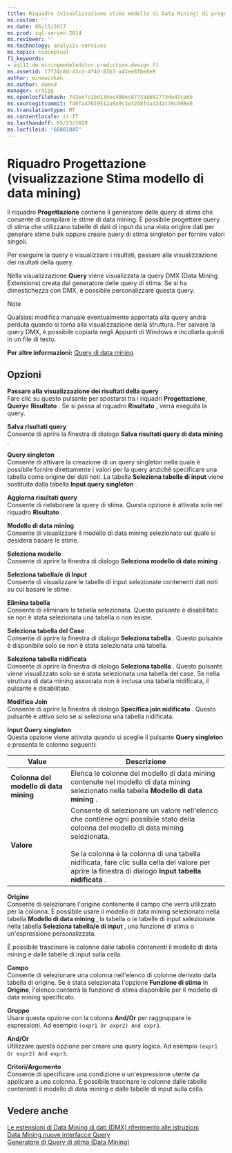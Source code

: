```yaml
---
title: Riquadro (visualizzazione stima modello di Data Mining) di progettazione | Microsoft Docs
ms.custom: ''
ms.date: 06/13/2017
ms.prod: sql-server-2014
ms.reviewer: ''
ms.technology: analysis-services
ms.topic: conceptual
f1_keywords:
- sql12.dm.miningmodeleditor.prediction.design.f1
ms.assetid: 17f24c8d-43cd-4f4d-83b3-a41ee8fbe8e8
author: minewiskan
ms.author: owend
manager: craigg
ms.openlocfilehash: 743eefc1bd13dec480ec8773a8602773ded7ca6b
ms.sourcegitcommit: f40fa47619512a9a9c3e3258fda3242c76c008e6
ms.translationtype: MT
ms.contentlocale: it-IT
ms.lasthandoff: 05/23/2019
ms.locfileid: "66081845"
---
```

# <a name="design-pane-mining-model-prediction-view"></a>Riquadro Progettazione (visualizzazione Stima modello di data mining)
  Il riquadro **Progettazione** contiene il generatore delle query di stima che consente di compilare le stime di data mining. È possibile progettare query di stima che utilizzano tabelle di dati di input da una vista origine dati per generare stime bulk oppure creare query di stima singleton per fornire valori singoli.  
  
 Per eseguire la query e visualizzare i risultati, passare alla visualizzazione dei risultati della query.  
  
 Nella visualizzazione **Query** viene visualizzata la query DMX (Data Mining Extensions) creata dal generatore delle query di stima. Se si ha dimestichezza con DMX, è possibile personalizzare questa query.  
  
> [!NOTE]  
>  Qualsiasi modifica manuale eventualmente apportata alla query andrà perduta quando si torna alla visualizzazione della struttura. Per salvare la query DMX, è possibile copiarla negli Appunti di Windows e incollarla quindi in un file di testo.  
  
 **Per altre informazioni:** [Query di data mining](data-mining/data-mining-queries.md)  
  
## <a name="options"></a>Opzioni  
 **Passare alla visualizzazione dei risultati della query**  
 Fare clic su questo pulsante per spostarsi tra i riquadri **Progettazione**, **Query**e **Risultato** . Se si passa al riquadro **Risultato** , verrà eseguita la query.  
  
 **Salva risultati query**  
 Consente di aprire la finestra di dialogo **Salva risultati query di data mining** .  
  
 **Query singleton**  
 Consente di attivare la creazione di un query singleton nella quale è possibile fornire direttamente i valori per la query anziché specificare una tabella come origine dei dati noti. La tabella **Seleziona tabelle di input** viene sostituita dalla tabella **Input query singleton** .  
  
 **Aggiorna risultati query**  
 Consente di rielaborare la query di stima. Questa opzione è attivata solo nel riquadro **Risultato** .  
  
 **Modello di data mining**  
 Consente di visualizzare il modello di data mining selezionato sul quale si desidera basare le stime.  
  
 **Seleziona modello**  
 Consente di aprire la finestra di dialogo **Seleziona modello di data mining** .  
  
 **Seleziona tabella/e di Input**  
 Consente di visualizzare le tabelle di input selezionate contenenti dati noti su cui basare le stime.  
  
 **Elimina tabella**  
 Consente di eliminare la tabella selezionata. Questo pulsante è disabilitato se non è stata selezionata una tabella o non esiste.  
  
 **Seleziona tabella del Case**  
 Consente di aprire la finestra di dialogo **Seleziona tabella** . Questo pulsante è disponibile solo se non è stata selezionata una tabella.  
  
 **Seleziona tabella nidificata**  
 Consente di aprire la finestra di dialogo **Seleziona tabella** . Questo pulsante viene visualizzato solo se è stata selezionata una tabella del case. Se nella struttura di data mining associata non è inclusa una tabella nidificata, il pulsante è disabilitato.  
  
 **Modifica Join**  
 Consente di aprire la finestra di dialogo **Specifica join nidificato** . Questo pulsante è attivo solo se si seleziona una tabella nidificata.  
  
 **Input Query singleton**  
 Questa opzione viene attivata quando si sceglie il pulsante **Query singleton** e presenta le colonne seguenti:  
  
|Value|Descrizione|  
|-----------|-----------------|  
|**Colonna del modello di data mining**|Elenca le colonne del modello di data mining contenute nel modello di data mining selezionato nella tabella **Modello di data mining** .|  
|**Valore**|Consente di selezionare un valore nell'elenco che contiene ogni possibile stato della colonna del modello di data mining selezionata.<br /><br /> Se la colonna è la colonna di una tabella nidificata, fare clic sulla cella del valore per aprire la finestra di dialogo **Input tabella nidificata** .|  
  
 **Origine**  
 Consente di selezionare l'origine contenente il campo che verrà utilizzato per la colonna. È possibile usare il modello di data mining selezionato nella tabella **Modello di data mining** , la tabella o le tabelle di input selezionate nella tabella **Seleziona tabella/e di input** , una funzione di stima o un'espressione personalizzata.  
  
 È possibile trascinare le colonne dalle tabelle contenenti il modello di data mining e dalle tabelle di input sulla cella.  
  
 **Campo**  
 Consente di selezionare una colonna nell'elenco di colonne derivato dalla tabella di origine. Se è stata selezionata l'opzione **Funzione di stima** in **Origine**, l'elenco conterrà la funzione di stima disponibile per il modello di data mining specificato.  
  
 **Gruppo**  
 Usare questa opzione con la colonna **And/Or** per raggruppare le espressioni. Ad esempio `(expr1 Or expr2) And expr3`.  
  
 **And/Or**  
 Utilizzare questa opzione per creare una query logica. Ad esempio `(expr1 Or expr2) And expr3`.  
  
 **Criteri/Argomento**  
 Consente di specificare una condizione o un'espressione utente da applicare a una colonna. È possibile trascinare le colonne dalle tabelle contenenti il modello di data mining e dalle tabelle di input sulla cella.  
  
## <a name="see-also"></a>Vedere anche  
 [Le estensioni di Data Mining di dati &#40;DMX&#41; riferimento alle istruzioni](/sql/dmx/data-mining-extensions-dmx-statements)   
 [Data Mining nuove interfacce Query](data-mining/data-mining-query-tools.md)   
 [Generatore di Query di stima &#40;Data Mining&#41;](prediction-query-builder-data-mining.md)  
  
  
